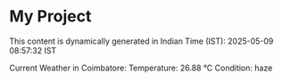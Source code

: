 # My Project

This content is dynamically generated in Indian Time (IST): 2025-05-09 08:57:32 IST


Current Weather in Coimbatore:
Temperature: 26.88 °C
Condition: haze
